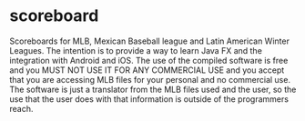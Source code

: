 # scoreboard
Scoreboards for MLB, Mexican Baseball league and Latin American Winter Leagues.
The intention is to provide a way to learn Java FX and the integration with Android and iOS.
The use of the compiled software is free and you MUST NOT USE IT FOR ANY COMMERCIAL USE and you accept that you are accessing MLB files  for your personal and no commercial use.
The software is just a translator from the MLB files used and the user, so the use that the user does with that information is outside of the programmers reach.

